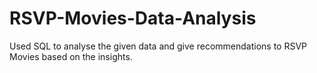 # RSVP-Movies-Data-Analysis
Used SQL to analyse the given data and give recommendations to RSVP Movies based on the insights.
